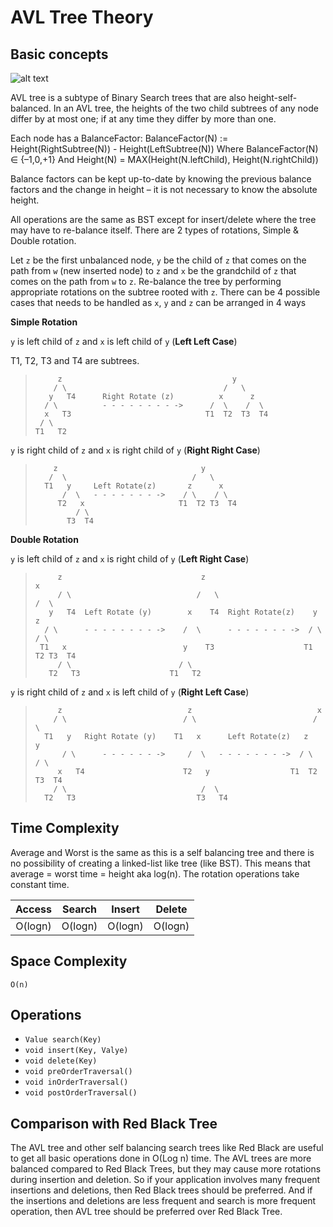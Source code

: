 # AVL Tree Theory


## Basic concepts

![alt text](https://upload.wikimedia.org/wikipedia/commons/thumb/a/ad/AVL-tree-wBalance_K.svg/320px-AVL-tree-wBalance_K.svg.png "AVL trees")

AVL tree is a subtype of Binary Search trees that are also height-self-balanced.
In an AVL tree, the heights of the two child subtrees of any node differ by at most one; if at any time they differ by more than one.

Each node has a BalanceFactor:
BalanceFactor(N) := Height(RightSubtree(N)) - Height(LeftSubtree(N))
Where
BalanceFactor(N) ∈ {–1,0,+1}
And
Height(N) = MAX(Height(N.leftChild), Height(N.rightChild))

Balance factors can be kept up-to-date by knowing the previous balance factors and the change in height – it is not necessary to know the absolute height.

All operations are the same as BST except for insert/delete where the tree may have to re-balance itself. 
There are 2 types of rotations, Simple & Double rotation.

Let `z` be the first unbalanced node, `y` be the child of `z` that comes on the path from `w` (new inserted node) to `z` and
`x` be the grandchild of `z` that comes on the path from `w` to `z`.
Re-balance the tree by performing appropriate rotations on the subtree rooted with `z`. 
There can be 4 possible cases that needs to be handled as `x`, `y` and `z` can be arranged in 4 ways

**Simple Rotation**

`y` is left child of `z` and `x` is left child of `y` (**Left Left Case**)

T1, T2, T3 and T4 are subtrees.
 >          z                                      y 
 >         / \                                   /   \
 >        y   T4      Right Rotate (z)          x      z
 >       / \          - - - - - - - - ->      /  \    /  \ 
 >       x   T3                              T1  T2  T3  T4
 >      / \
 >     T1   T2

`y` is right child of `z` and `x` is right child of `y` (**Right Right Case**)


>         z                                y
>        /  \                            /   \ 
>       T1   y     Left Rotate(z)       z      x
>           /  \   - - - - - - - ->    / \    / \
>          T2   x                     T1  T2 T3  T4
>              / \
>            T3  T4

**Double Rotation**

`y` is left child of `z` and `x` is right child of `y` (**Left Right Case**)

>          z                               z                           x
>          / \                            /   \                        /  \ 
>        y   T4  Left Rotate (y)        x    T4  Right Rotate(z)    y      z
>       / \      - - - - - - - - ->    /  \      - - - - - - - ->  / \    / \
>      T1   x                          y    T3                    T1  T2 T3  T4
>          / \                        / \
>        T2   T3                    T1   T2


`y` is right child of `z` and `x` is left child of `y` (**Right Left Case**)

>          z                            z                            x
>         / \                          / \                          /  \ 
>       T1   y   Right Rotate (y)    T1   x      Left Rotate(z)   z      y
>           / \      - - - - - - ->     /  \   - - - - - - - ->  / \    / \
>          x   T4                      T2   y                  T1  T2  T3  T4
>         / \                              /  \
>       T2   T3                           T3   T4

## Time Complexity

Average and Worst is the same as this is a self balancing tree and
there is no possibility of creating a linked-list like tree (like BST). This means that average = worst time = height
aka log(n). The rotation operations take constant time.

| Access | Search | Insert | Delete |
|:-------:|:-------:|:-------:|:-------:|
| O(logn) | O(logn) | O(logn) | O(logn) |

## Space Complexity
`O(n)`

## Operations
- `Value search(Key)`
- `void insert(Key, Valye)`
- `void delete(Key)`
- `void preOrderTraversal()`
- `void inOrderTraversal()`
- `void postOrderTraversal()`

## Comparison with Red Black Tree

The AVL tree and other self balancing search trees like Red Black are useful to get all basic operations done in O(Log n) time. 
The AVL trees are more balanced compared to Red Black Trees, but they may cause more rotations during insertion and deletion. 
So if your application involves many frequent insertions and deletions, then Red Black trees should be preferred. 
And if the insertions and deletions are less frequent and search is more frequent operation, 
then AVL tree should be preferred over Red Black Tree.